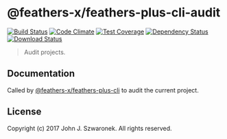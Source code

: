 # @feathers-x/feathers-plus-cli-audit

[![Build Status](https://travis-ci.org/feathers-x/project-control.png?branch=master)](https://travis-ci.org/feathers-x/project-control)
[![Code Climate](https://codeclimate.com/github/feathers-x/project-control/badges/gpa.svg)](https://codeclimate.com/github/feathers-x/project-control)
[![Test Coverage](https://codeclimate.com/github/feathers-x/project-control/badges/coverage.svg)](https://codeclimate.com/github/feathers-x/project-control/coverage)
[![Dependency Status](https://img.shields.io/david/feathers-x/project-control.svg?style=flat-square)](https://david-dm.org/feathers-x/project-control)
[![Download Status](https://img.shields.io/npm/dm/project-control.svg?style=flat-square)](https://www.npmjs.com/package/project-control)

> Audit projects.

## Documentation

Called by [@feathers-x/feathers-plus-cli](https://github.com/feathers-x/feathers-plus-cli)
to audit the current project. 

## License

Copyright (c) 2017 John J. Szwaronek. All rights reserved.
